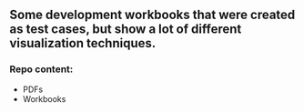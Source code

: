 ## Some development workbooks that were created as test cases, but show a lot of different visualization techniques.

### Repo content:

* PDFs
* Workbooks
